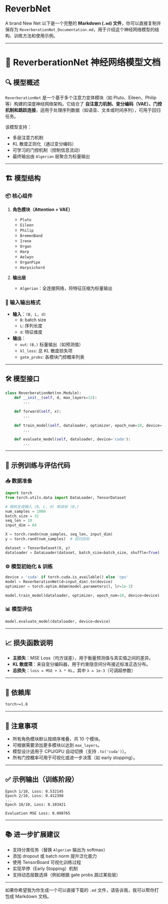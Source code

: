 # ReverbNet
A brand New Net
以下是一个完整的 **Markdown (`.md`) 文件**，你可以直接复制并保存为 `ReverberationNet_Documentation.md`，用于介绍这个神经网络模型的结构、训练方法和使用示例。

---

# 🧠 ReverberationNet 神经网络模型文档

## 🔍 模型概述

`ReverberationNet` 是一个基于多个注意力变体模块（如 Pluto、Eileen、Philip 等）构建的深度神经网络架构。它结合了 **自注意力机制、变分编码（VAE）、门控机制和跳跃连接**，适用于处理序列数据（如语音、文本或时间序列），可用于回归任务。

该模型支持：

- 多层注意力机制
- KL 散度正则化（通过变分编码）
- 可学习的门控机制（控制信息流动）
- 最终输出由 `Algerian` 层聚合为标量输出

---

## 🏗️ 模型结构

### 📦 核心组件

1. **角色模块（Attention + VAE）**
   - `Pluto`
   - `Eileen`
   - `Philip`
   - `BremenBand`
   - `Irene`
   - `Organ`
   - `Harp`
   - `Aelwyn`
   - `OrganPipe`
   - `Harpsichord`

2. **输出层**
   - `Algerian`：全连接网络，将特征压缩为标量输出

### 🎯 输入输出格式

- **输入**：`(B, L, d)`  
  - `B`: batch size  
  - `L`: 序列长度  
  - `d`: 特征维度
- **输出**：
  - `out`: `(B,)` 标量输出（如预测值）
  - `kl_loss`: 总 KL 散度损失项
  - `gate_probs`: 各模块门控概率列表

---

## 🛠️ 模型接口

```python
class ReverberationNet(nn.Module):
    def __init__(self, d, max_layers=12):
        ...
    
    def forward(self, x):
        ...
    
    def train_model(self, dataloader, optimizer, epoch_num=10, device='cuda'):
        ...

    def evaluate_model(self, dataloader, device='cuda'):
        ...
```

---

## 🧪 示例训练与评估代码

### 📥 数据准备

```python
import torch
from torch.utils.data import DataLoader, TensorDataset

# 随机生成输入 (B, L, d) 和目标 (B,)
num_samples = 1000
batch_size = 32
seq_len = 10
input_dim = 64

X = torch.randn(num_samples, seq_len, input_dim)
y = torch.rand(num_samples)  # 回归目标

dataset = TensorDataset(X, y)
dataloader = DataLoader(dataset, batch_size=batch_size, shuffle=True)
```

### ⚙️ 模型初始化 & 训练

```python
device = 'cuda' if torch.cuda.is_available() else 'cpu'
model = ReverberationNet(d=input_dim).to(device)
optimizer = torch.optim.Adam(model.parameters(), lr=1e-3)

model.train_model(dataloader, optimizer, epoch_num=10, device=device)
```

### 📊 模型评估

```python
model.evaluate_model(dataloader, device=device)
```

---

## 📈 损失函数说明

- **主损失**：MSE Loss（均方误差），用于衡量预测值与真实值之间的差异。
- **KL 散度项**：来自变分编码器，用于约束隐空间分布接近标准正态分布。
- **总损失**：`loss = MSE + λ * KL`，其中 `λ = 1e-3`（可调超参数）

---

## 📁 依赖库

```bash
torch>=1.8
```

---

## 📌 注意事项

- 所有角色模块默认按顺序堆叠，共 10 个模块。
- 可根据需要添加更多模块以达到 `max_layers`。
- 模型设计适用于 CPU/GPU 自动切换（支持 `.to('cuda')`）。
- 所有门控概率可用于可视化或进一步决策（如 early stopping）。

---

## ✅ 示例输出（训练阶段）

```
Epoch 1/10, Loss: 0.532145
Epoch 2/10, Loss: 0.412398
...
Epoch 10/10, Loss: 0.103421
```

```
Evaluation MSE Loss: 0.098765
```

---

## 📚 进一步扩展建议

- 支持分类任务（替换 `Algerian` 输出为 softmax）
- 添加 dropout 或 batch norm 提升泛化能力
- 使用 TensorBoard 可视化训练过程
- 实现早停（Early Stopping）机制
- 支持动态层数选择（例如根据 gate probs 跳过某些层）

---

如果你希望我为你生成一个可以直接下载的 `.md` 文件，请告诉我，我可以帮你打包成 Markdown 文档。
